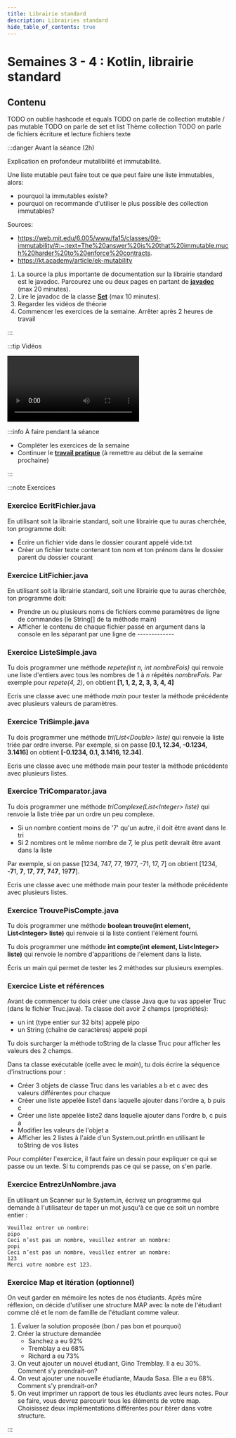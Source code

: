 ```yaml
---
title: Librairie standard
description: Librairies standard
hide_table_of_contents: true
---
```


# Semaines 3 - 4 : Kotlin, librairie standard

## Contenu

TODO on oublie hashcode et equals
TODO on parle de collection mutable / pas mutable
TODO on parle de set et list  Thème collection
TODO on parle de fichiers écriture et lecture fichiers texte

<Row>

<Column>

:::danger Avant la séance (2h)

Explication en profondeur mutalibilité et immutabilité.

Une liste mutable peut faire tout ce que peut faire une liste immutables, alors:
- pourquoi la immutables existe?
- pourquoi on recommande d'utiliser le plus possible des collection immutables?

Sources:
- https://web.mit.edu/6.005/www/fa15/classes/09-immutability/#:~:text=The%20answer%20is%20that%20immutable,much%20harder%20to%20enforce%20contracts.
- https://kt.academy/article/ek-mutability

1. La source la plus importante de documentation sur la librairie standard est le javadoc. Parcourez une ou deux pages en partant de **[javadoc](https://docs.oracle.com/javase/7/docs/api/)** (max 20 minutes).
2. Lire le javadoc de la classe **[Set](https://docs.oracle.com/javase/7/docs/api/java/util/Set.html)** (max 10 minutes).
3. Regarder les vidéos de théorie
4. Commencer les exercices de la semaine. Arrêter après 2 heures de travail

:::

</Column>

<Column>

:::tip Vidéos

<Video url="https://youtu.be/KhK604sQik8" />

<Video url="https://youtu.be/YxLB9Hc9GLI" />

<Video url="https://youtu.be/0nIQGQ6D6xw" />

<Video url="https://youtu.be/v4HM5iTfSoE" />

:::

</Column>

<Column>

:::info À faire pendant la séance

- Compléter les exercices de la semaine
- Continuer le **[travail pratique](../tp/tp1)** (à remettre au début de la semaine prochaine)

:::

</Column>


</Row>

:::note Exercices

### Exercice EcritFichier.java

En utilisant soit la librairie standard, soit une librairie que tu auras cherchée, ton programme doit:

- Écrire un fichier vide dans le dossier courant appelé vide.txt
- Créer un fichier texte contenant ton nom et ton prénom dans le dossier parent du dossier courant

### Exercice LitFichier.java

En utilisant soit la librairie standard, soit une librairie que tu auras cherchée, ton programme doit:

- Prendre un ou plusieurs noms de fichiers comme paramètres de ligne de commandes (le String[] de ta méthode main)
- Afficher le contenu de chaque fichier passé en argument dans la console en les séparant par une ligne de -------------

### Exercice ListeSimple.java

Tu dois programmer une méthode *repete(int n, int nombreFois)* qui renvoie une liste d'entiers avec tous les nombres de 1 à *n* répétés *nombreFois*. Par exemple pour *repete(4, 2)*, on obtient **[1, 1, 2, 2, 3, 3, 4, 4]**

Ecris une classe avec une méthode *main* pour tester la méthode précédente avec plusieurs valeurs de paramètres.

### Exercice TriSimple.java

Tu dois programmer une méthode *tri(List&lt;Double&gt; liste)* qui renvoie la liste triée par ordre inverse. Par exemple, si on passe **[0.1, 12.34, -0.1234, 3.1416]** on obtient **[-0.1234, 0.1, 3.1416, 12.34]**.

Ecris une classe avec une méthode main pour tester la méthode précédente avec plusieurs listes.

### Exercice TriComparator.java

Tu dois programmer une méthode *triComplexe(List&lt;Integer&gt; liste)* qui renvoie la liste triée par un ordre un peu complexe.

- Si un nombre contient moins de '7' qu'un autre, il doit être avant dans le tri
- Si 2 nombres ont le même nombre de 7, le plus petit devrait être avant dans la liste

Par exemple, si on passe [1234, 747, 77, 1977, -71, 17, 7] on obtient [1234, -**7**1, **7**, 1**7**, **77**, **7**4**7**, 19**77**].

Ecris une classe avec une méthode main pour tester la méthode précédente avec plusieurs listes.

### Exercice TrouvePisCompte.java

Tu dois programmer une méthode **boolean trouve(int element, List&lt;Integer&gt; liste)** qui renvoie si la liste contient l'élément fourni.

Tu dois programmer une méthode **int compte(int element, List&lt;Integer&gt; liste)** qui renvoie le nombre d'apparitions de l'element dans la liste.

Écris un main qui permet de tester les 2 méthodes sur plusieurs exemples.

### Exercice Liste et références

Avant de commencer tu dois créer une classe Java que tu vas appeler Truc (dans le fichier Truc.java). Ta classe doit avoir 2 champs (propriétés):

- un int (type entier sur 32 bits) appelé pipo
- un String (chaîne de caractères) appelé popi

Tu dois surcharger la méthode toString de la classe Truc pour afficher les valeurs des 2 champs.

Dans ta classe exécutable (celle avec le *main*), tu dois écrire la séquence d'instructions pour :

- Créer 3 objets de classe Truc dans les variables a b et c avec des valeurs différentes pour chaque
- Créer une liste appelée liste1 dans laquelle ajouter dans l'ordre a, b puis c
- Créer une liste appelée liste2 dans laquelle ajouter dans l'ordre b, c puis a
- Modifier les valeurs de l'objet a
- Afficher les 2 listes à l'aide d'un System.out.println en utilisant le toString de vos listes

Pour compléter l'exercice, il faut faire un dessin pour expliquer ce qui se passe ou un texte. Si tu comprends pas ce qui se passe, on s'en parle.

### Exercice EntrezUnNombre.java

En utilisant un Scanner sur le System.in, écrivez un programme qui demande à l'utilisateur de taper un mot jusqu'à ce que ce soit un nombre entier :

```text {2,4,6}
Veuillez entrer un nombre:
pipo
Ceci n’est pas un nombre, veuillez entrer un nombre:
popi
Ceci n’est pas un nombre, veuillez entrer un nombre:
123
Merci votre nombre est 123.
```

### Exercice Map et itération (optionnel)

On veut garder en mémoire les notes de nos étudiants. Après mûre réflexion, on décide d'utiliser une structure MAP avec la note de l'étudiant comme clé et le nom de famille de l'étudiant comme valeur.

1. Évaluer la solution proposée (bon / pas bon et pourquoi)
2. Créer la structure demandée
   - Sanchez a eu 92%
   - Tremblay a eu 68%
   - Richard a eu 73%
3. On veut ajouter un nouvel étudiant, Gino Tremblay. Il a eu 30%. Comment s'y prendrait-on?
4. On veut ajouter une nouvelle étudiante, Mauda Sasa. Elle a eu 68%. Comment s'y prendrait-on?
5. On veut imprimer un rapport de tous les étudiants avec leurs notes. Pour se faire, vous devrez parcourir tous les éléments de votre map. Choisissez deux implémentations différentes pour itérer dans votre structure.

:::
